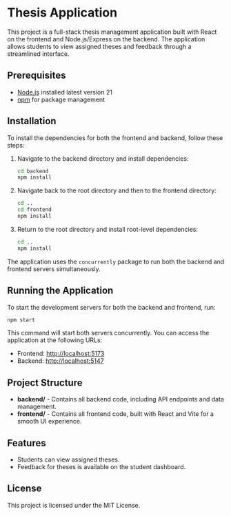 # Thesis Application

This project is a full-stack thesis management application built with React on the frontend and Node.js/Express on the backend. The application allows students to view assigned theses and feedback through a streamlined interface.

## Prerequisites

- [Node.js](https://nodejs.org/) installed latest version 21
- [npm](https://www.npmjs.com/) for package management

## Installation

To install the dependencies for both the frontend and backend, follow these steps:

1. Navigate to the backend directory and install dependencies:
    ```bash
    cd backend
    npm install
    ```

2. Navigate back to the root directory and then to the frontend directory:
    ```bash
    cd ..
    cd frontend
    npm install
    ```

3. Return to the root directory and install root-level dependencies:
    ```bash
    cd ..
    npm install
    ```

The application uses the `concurrently` package to run both the backend and frontend servers simultaneously.

## Running the Application

To start the development servers for both the backend and frontend, run:

```bash
npm start
```

This command will start both servers concurrently. You can access the application at the following URLs:

- Frontend: [http://localhost:5173](http://localhost:5173)
- Backend: [http://localhost:5147](http://localhost:5174)

## Project Structure

- **backend/** - Contains all backend code, including API endpoints and data management.
- **frontend/** - Contains all frontend code, built with React and Vite for a smooth UI experience.

## Features

- Students can view assigned theses.
- Feedback for theses is available on the student dashboard.

## License

This project is licensed under the MIT License.

